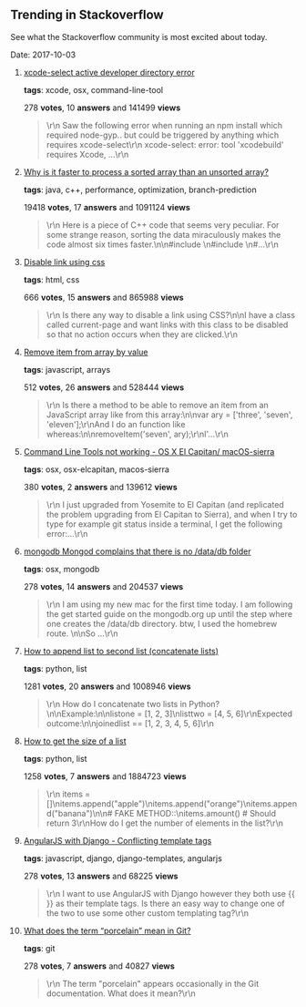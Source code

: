 ## Trending in Stackoverflow

See what the Stackoverflow community is most excited about today.

Date: 2017-10-03


1. [xcode-select active developer directory error](https://stackoverflow.com/questions/17980759/xcode-select-active-developer-directory-error)

    **tags**: xcode, osx, command-line-tool
            
    278 **votes**, 10 **answers** and 141499 **views**

    > \r\n            Saw the following error when running an npm install which required node-gyp.. but could be triggered by anything which requires xcode-select\r\n  xcode-select: error: tool 'xcodebuild' requires Xcode, ...\r\n        

    
2. [Why is it faster to process a sorted array than an unsorted array?](https://stackoverflow.com/questions/11227809/why-is-it-faster-to-process-a-sorted-array-than-an-unsorted-array)

    **tags**: java, c++, performance, optimization, branch-prediction
            
    19418 **votes**, 17 **answers** and 1091124 **views**

    > \r\n            Here is a piece of C++ code that seems very peculiar. For some strange reason, sorting the data miraculously makes the code almost six times faster.\n\n#include <algorithm>\n#include <ctime>\n#...\r\n        

    
3. [Disable link using css](https://stackoverflow.com/questions/2091168/disable-link-using-css)

    **tags**: html, css
            
    666 **votes**, 15 **answers** and 865988 **views**

    > \r\n            Is there any way to disable a link using CSS?\n\nI have a class called current-page and want links with this class to be disabled so that no action occurs when they are clicked.\r\n        

    
4. [Remove item from array by value](https://stackoverflow.com/questions/3954438/remove-item-from-array-by-value)

    **tags**: javascript, arrays
            
    512 **votes**, 26 **answers** and 528444 **views**

    > \r\n            Is there a method to be able to remove an item from an JavaScript array like from this array:\n\nvar ary = ['three', 'seven', 'eleven'];\r\nAnd I do an function like whereas:\n\nremoveItem('seven', ary);\r\nI'...\r\n        

    
5. [Command Line Tools not working - OS X El Capitan/ macOS-sierra](https://stackoverflow.com/questions/32893412/command-line-tools-not-working-os-x-el-capitan-macos-sierra)

    **tags**: osx, osx-elcapitan, macos-sierra
            
    380 **votes**, 2 **answers** and 139612 **views**

    > \r\n            I just upgraded from Yosemite to El Capitan (and replicated the problem upgrading from El Capitan to Sierra), and when I try to type for example git status inside a terminal, I get the following error:...\r\n        

    
6. [mongodb Mongod complains that there is no /data/db folder](https://stackoverflow.com/questions/7948789/mongodb-mongod-complains-that-there-is-no-data-db-folder)

    **tags**: osx, mongodb
            
    278 **votes**, 14 **answers** and 204537 **views**

    > \r\n            I am using my new mac for the first time today. I am following the get started guide on the mongodb.org up until the step where one creates the /data/db directory. btw, I used the homebrew route. \n\nSo ...\r\n        

    
7. [How to append list to second list (concatenate lists)](https://stackoverflow.com/questions/1720421/how-to-append-list-to-second-list-concatenate-lists)

    **tags**: python, list
            
    1281 **votes**, 20 **answers** and 1008946 **views**

    > \r\n            How do I concatenate two lists in Python?\n\nExample:\n\nlistone = [1, 2, 3]\nlisttwo = [4, 5, 6]\r\nExpected outcome:\n\njoinedlist == [1, 2, 3, 4, 5, 6]\r\n        

    
8. [How to get the size of a list](https://stackoverflow.com/questions/1712227/how-to-get-the-size-of-a-list)

    **tags**: python, list
            
    1258 **votes**, 7 **answers** and 1884723 **views**

    > \r\n            items = []\nitems.append("apple")\nitems.append("orange")\nitems.append("banana")\n\n# FAKE METHOD::\nitems.amount()  # Should return 3\r\nHow do I get the number of elements in the list?\r\n        

    
9. [AngularJS with Django - Conflicting template tags](https://stackoverflow.com/questions/8302928/angularjs-with-django-conflicting-template-tags)

    **tags**: javascript, django, django-templates, angularjs
            
    278 **votes**, 13 **answers** and 68225 **views**

    > \r\n            I want to use AngularJS with Django however they both use {{ }} as their template tags.  Is there an easy way to change one of the two to use some other custom templating tag?\r\n        

    
10. [What does the term “porcelain” mean in Git?](https://stackoverflow.com/questions/6976473/what-does-the-term-porcelain-mean-in-git)

    **tags**: git
            
    278 **votes**, 7 **answers** and 40827 **views**

    > \r\n            The term "porcelain" appears occasionally in the Git documentation.  What does it mean?\r\n        

    